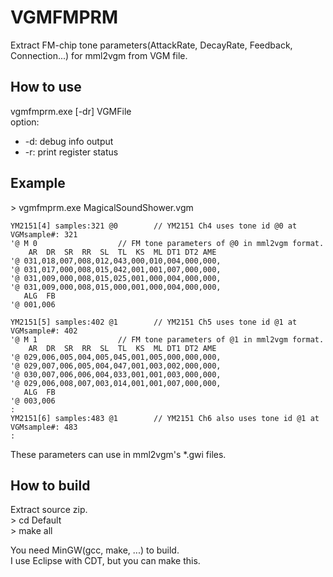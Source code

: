 VGMFMPRM
==
Extract FM-chip tone parameters(AttackRate, DecayRate, Feedback, Connection...) for mml2vgm from VGM file.  

How to use
--
vgmfmprm.exe [-dr] VGMFile  
option:  
+ -d: debug info output  
+ -r: print register status

Example
--
&gt; vgmfmprm.exe MagicalSoundShower.vgm  
  
	YM2151[4] samples:321 @0		// YM2151 Ch4 uses tone id @0 at VGMsample#: 321
	'@ M 0					// FM tone parameters of @0 in mml2vgm format.
	    AR  DR  SR  RR  SL  TL  KS  ML DT1 DT2 AME
	'@ 031,018,007,008,012,043,000,010,004,000,000,
	'@ 031,017,000,008,015,042,001,001,007,000,000,
	'@ 031,009,000,008,015,025,001,000,004,000,000,
	'@ 031,009,000,008,015,000,001,000,004,000,000,
	   ALG  FB
	'@ 001,006  

	YM2151[5] samples:402 @1		// YM2151 Ch5 uses tone id @1 at VGMsample#: 402
	'@ M 1					// FM tone parameters of @1 in mml2vgm format.
	    AR  DR  SR  RR  SL  TL  KS  ML DT1 DT2 AME
	'@ 029,006,005,004,005,045,001,005,000,000,000,
	'@ 029,007,006,005,004,047,001,003,002,000,000,
	'@ 030,007,006,006,004,033,001,001,003,000,000,
	'@ 029,006,008,007,003,014,001,001,007,000,000,
	   ALG  FB
	'@ 003,006
	:
	YM2151[6] samples:483 @1		// YM2151 Ch6 also uses tone id @1 at VGMsample#: 483
	:

These parameters can use in mml2vgm's *.gwi files.  

How to build
--
Extract source zip.   
&gt; cd Default    
&gt; make all  

You need MinGW(gcc, make, ...) to build.  
I use Eclipse with CDT, but you can make this.

